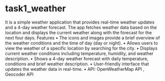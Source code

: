 # task1_weather
It is a simple weather application that provides real-time weather updates and a 4-day weather forecast. The app fetches weather data based on the location and displays the current weather along with the forecast for the next four days. Features
• The icons and images provide a brief overview of the weather conditions and the time of day (day or night).
• Allows users to view the weather of a specific location by searching for the city.
• Displays current weather conditions including temperature, humidity, and weather description. 
• Shows a 4-day weather forecast with daily temperature, conditions and brief weather description. 
• User-friendly interface that updates the weather data in real-time. 
• API: OpenWeatherMap API , Geocoder API

